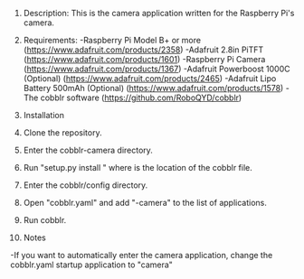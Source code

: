 1. Description:
This is the camera application written for the Raspberry Pi's camera.

2. Requirements:
-Raspberry Pi Model B+ or more (https://www.adafruit.com/products/2358)
-Adafruit 2.8in PiTFT (https://www.adafruit.com/products/1601)
-Raspberry Pi Camera (https://www.adafruit.com/products/1367)
-Adafruit Powerboost 1000C (Optional) (https://www.adafruit.com/products/2465)
-Adafruit Lipo Battery 500mAh (Optional) (https://www.adafruit.com/products/1578)
-The cobblr software (https://github.com/RoboQYD/cobblr)

3. Installation
  1. Clone the repository.
  2. Enter the cobblr-camera directory.
  3. Run "setup.py install <path>" where <path> is the location of the cobblr file.
  4. Enter the cobblr/config directory.
  5. Open "cobblr.yaml" and add "-camera" to the list of applications.
  6. Run cobblr.

4. Notes

  -If you want to automatically enter the camera application, change the cobblr.yaml
   startup application to "camera"
